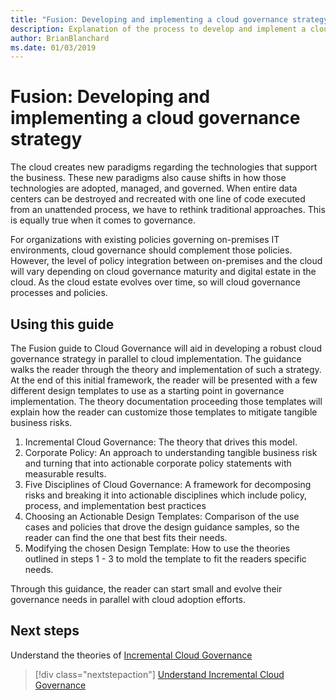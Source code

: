 ```yaml
---
title: "Fusion: Developing and implementing a cloud governance strategy"
description: Explanation of the process to develop and implement a cloud governance strategy
author: BrianBlanchard
ms.date: 01/03/2019
---
```


# Fusion: Developing and implementing a cloud governance strategy

The cloud creates new paradigms regarding the technologies that support the business. These new paradigms also cause shifts in how those technologies are adopted, managed, and governed. When entire data centers can be destroyed and recreated with one line of code executed from an unattended process, we have to rethink traditional approaches. This is equally true when it comes to governance.

For organizations with existing policies governing on-premises IT environments, cloud governance should complement those policies. However, the level of policy integration between on-premises and the cloud will vary depending on cloud governance maturity and digital estate in the cloud. As the cloud estate evolves over time, so will cloud governance processes and policies.

## Using this guide

The Fusion guide to Cloud Governance will aid in developing a robust cloud governance strategy in parallel to cloud implementation. The guidance walks the reader through the theory and implementation of such a strategy. At the end of this initial framework, the reader will be presented with a few different design templates to use as a starting point in governance implementation. The theory documentation proceeding those templates will explain how the reader can customize those templates to mitigate tangible business risks.

1) Incremental Cloud Governance: The theory that drives this model.
2) Corporate Policy: An approach to understanding tangible business risk and turning that into actionable corporate policy statements with measurable results.
3) Five Disciplines of Cloud Governance: A framework for decomposing risks and breaking it into actionable disciplines which include policy, process, and implementation best practices
4) Choosing an Actionable Design Templates: Comparison of the use cases and policies that drove the design guidance samples, so the reader can find the one that best fits their needs.
5) Modifying the chosen Design Template: How to use the theories outlined in steps 1 - 3 to mold the template to fit the readers specific needs.

Through this guidance, the reader can start small and evolve their governance needs in parallel with cloud adoption efforts.

## Next steps

Understand the theories of [Incremental Cloud Governance](./incremental-cloud-governance.md)
> [!div class="nextstepaction"]
> [Understand Incremental Cloud Governance](./incremental-cloud-governance.md)